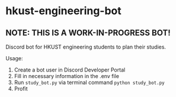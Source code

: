 # hkust-engineering-bot
## NOTE: THIS IS A WORK-IN-PROGRESS BOT!
Discord bot for HKUST engineering students to plan their studies.

Usage:
1. Create a bot user in Discord Developer Portal
2. Fill in necessary information in the .env file
3. Run `study_bot.py` via terminal command `python study_bot.py`
4. Profit
